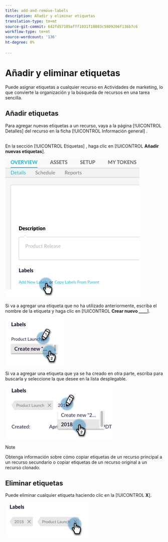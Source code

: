 ```yaml
---
title: add-and-remove-labels
description: Añadir y eliminar etiquetas
translation-type: tm+mt
source-git-commit: 642fd57105afff1031f18883c5809206f136b7c6
workflow-type: tm+mt
source-wordcount: '136'
ht-degree: 0%

---
```



# Añadir y eliminar etiquetas

Puede asignar etiquetas a cualquier recurso en Actividades de marketing, lo que convierte la organización y la búsqueda de recursos en una tarea sencilla.

## Añadir etiquetas

Para agregar nuevas etiquetas a un recurso, vaya a la página [!UICONTROL Detalles] del recurso en la ficha [!UICONTROL Información general] .
<br> 

En la sección [!UICONTROL Etiquetas] , haga clic en [!UICONTROL **Añadir nuevas etiquetas**].

![Imagen uno](/help/sky/assets/labels/add-and-remove-labels/add-and-remove-labels-1.jpg)

Si va a agregar una etiqueta que no ha utilizado anteriormente, escriba el nombre de la etiqueta y haga clic en [!UICONTROL **Crear nuevo ____**].

![Imagen dos](/help/sky/assets/labels/add-and-remove-labels/add-and-remove-labels-2.jpg)

Si va a agregar una etiqueta que ya se ha creado en otra parte, escriba para buscarla y seleccione la que desee en la lista desplegable.

![Imagen tres](/help/sky/assets/labels/add-and-remove-labels/add-and-remove-labels-3.jpg)

>[!NOTE]
>
>Obtenga información sobre cómo copiar etiquetas de un recurso principal a un recurso secundario o copiar etiquetas de un recurso original a un recurso clonado.

## Eliminar etiquetas

Puede eliminar cualquier etiqueta haciendo clic en la [!UICONTROL **X**].

![Imagen Cuatro](/help/sky/assets/labels/add-and-remove-labels/add-and-remove-labels-4.jpg)